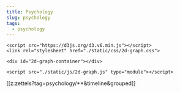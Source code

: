 ```yaml
---
title: Psychology
slug: psychology
tags:
  - psychology
---
```



``` {=html}
<script src="https://d3js.org/d3.v6.min.js"></script>
<link rel="stylesheet" href="./static/css/2d-graph.css">

<div id="2d-graph-container"></div>

<script src="./static/js/2d-graph.js" type="module"></script>
```

[[z:zettels?tag=psychology/**&timeline&grouped]]
